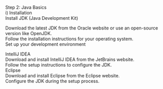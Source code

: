 Step 2: Java Basics <br>
i) Installation <br>
Install JDK (Java Development Kit) <br>

Download the latest JDK from the Oracle website or use an open-source version like OpenJDK. <br>
Follow the installation instructions for your operating system.<br>
Set up your development environment<br>

IntelliJ IDEA <br>
Download and install IntelliJ IDEA from the JetBrains website. <br>
Follow the setup instructions to configure the JDK. <br>
Eclipse <br>
Download and install Eclipse from the Eclipse website. <br>
Configure the JDK during the setup process. <br>
